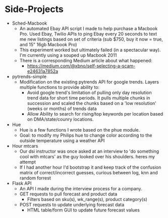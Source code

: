 # Side-Projects
- Sched-Macbook
  - An automated Ebay API script I made to help purchase a Macbook Pro. Used Ebay, Twilio APIs to ping Ebay every 20 seconds to text me new listings based on set of criteria (sub $750, buy it now = true, and 15" 16gb Macbook Pro)
  - This experiment worked but ultimately failed (in a spectacular way). I'm currently using a souped up Macbook 2011
  - There is a corresponding Medium article about what happened:
    - https://medium.com/@xbno/self-selecting-a-scam-e24631a7852a
- pytrends-simple
  - Modification on the existing pytrends API for google trends. Layers multiple functions to provide ability to:
    - Avoid google trend's limitation of pulling only day resolution trend data for short time periods. It pulls multiple chunks in succession and scaled the chunks based on a 'low resolution' (weeks or months) of trends data
    - Allow Ability to search for rising/top keywords per location based on DMA/state/counry locations.
- Hue
  - Hue is a few functions I wrote based on the phue module.
  - Goal: to modify my Philips hue to change color according to the outside temperature using a weather API
- Hour mtcars
  - Our dsi instructor was once asked at an interview to 'do something cool with mtcars' as the guy looked over his shoulders. heres my attempt
  - If I had another hour I'd bootstrap it and keep track of the confusion matrix of correct/incorrect guesses, curious between log, knn and random forrest
- Flask API
  - An API I made during the interview process for a company.
  - GET requests to pull forecast and product data
    - Filters based on sku(s), wk_range(s), product category(s)
  - POST requests to update underlying forecast data
    - HTML table/form GUI to update future forecast values
